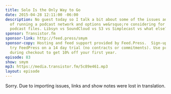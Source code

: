 ```yaml
---
title: Solo Is the Only Way to Go
date: 2015-04-28 12:11:00 -06:00
description: No guest today so I talk a bit about some of the issues and struggles
  of running a podcast network and options we&rsquo;re considering for hosting of
  podcast files. Libsyn vs SoundCloud vs S3 vs Simplecast vs what else?
sponsor: Transistor.fm
sponsor-link: http://feed.press/smym
sponsor-copy: Hosting and feed support provided by Feed.Press.  Sign-up today and
  try FeedPress on a 14 day trial (no contracts or commitments). Use promo code "smym"
  during checkout to get 10% off your first year.
episode: 83
show: smym
mp3: https://media.transistor.fm/5c89e461.mp3
layout: episode
---
```


Sorry. Due to importing issues, links and show notes were lost in translation.
